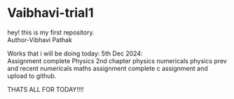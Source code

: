# Vaibhavi-trial1
hey! this is my first repository.
<br>
Author-Vibhavi Pathak

Works that i will be doing today: 5th Dec 2024:<br>
Assignment complete
Physics 2nd chapter
physics numericals
physics prev and recent numericals
maths assignment
complete c assignment and upload to github.

THATS ALL FOR TODAY!!!!



